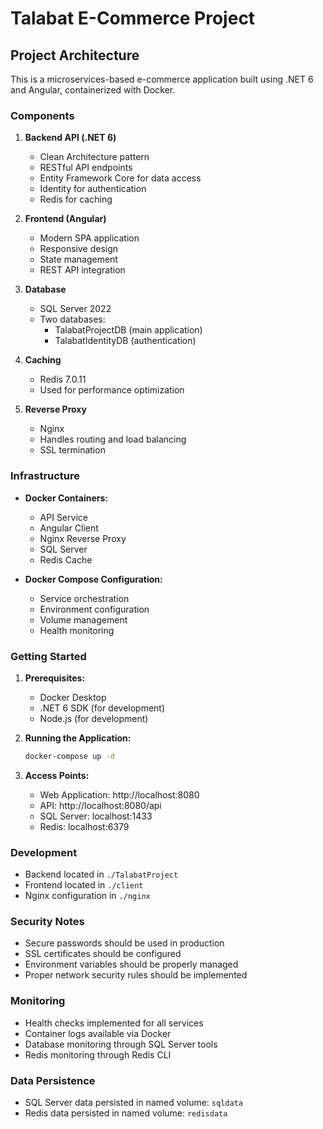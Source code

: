 # Talabat E-Commerce Project

## Project Architecture

This is a microservices-based e-commerce application built using .NET 6 and Angular, containerized with Docker.

### Components

1. **Backend API (.NET 6)**
   - Clean Architecture pattern
   - RESTful API endpoints
   - Entity Framework Core for data access
   - Identity for authentication
   - Redis for caching

2. **Frontend (Angular)**
   - Modern SPA application
   - Responsive design
   - State management
   - REST API integration

3. **Database**
   - SQL Server 2022
   - Two databases:
     - TalabatProjectDB (main application)
     - TalabatIdentityDB (authentication)

4. **Caching**
   - Redis 7.0.11
   - Used for performance optimization

5. **Reverse Proxy**
   - Nginx
   - Handles routing and load balancing
   - SSL termination

### Infrastructure

- **Docker Containers:**
  - API Service
  - Angular Client
  - Nginx Reverse Proxy
  - SQL Server
  - Redis Cache

- **Docker Compose Configuration:**
  - Service orchestration
  - Environment configuration
  - Volume management
  - Health monitoring

### Getting Started

1. **Prerequisites:**
   - Docker Desktop
   - .NET 6 SDK (for development)
   - Node.js (for development)

2. **Running the Application:**
   ```bash
   docker-compose up -d
   ```

3. **Access Points:**
   - Web Application: http://localhost:8080
   - API: http://localhost:8080/api
   - SQL Server: localhost:1433
   - Redis: localhost:6379

### Development

- Backend located in `./TalabatProject`
- Frontend located in `./client`
- Nginx configuration in `./nginx`

### Security Notes

- Secure passwords should be used in production
- SSL certificates should be configured
- Environment variables should be properly managed
- Proper network security rules should be implemented

### Monitoring

- Health checks implemented for all services
- Container logs available via Docker
- Database monitoring through SQL Server tools
- Redis monitoring through Redis CLI

### Data Persistence

- SQL Server data persisted in named volume: `sqldata`
- Redis data persisted in named volume: `redisdata`